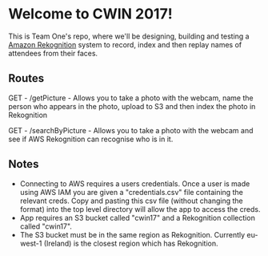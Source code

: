 Welcome to CWIN 2017!
===================

This is Team One's repo, where we'll be designing, building and testing a [Amazon Rekognition](https://aws.amazon.com/rekognition/) system to record, index and then replay names of attendees from their faces.

## Routes

GET  - /getPicture -  Allows you to take a photo with the webcam, name the person who appears in the photo, upload to S3 and then index the photo in Rekognition

GET - /searchByPicture - Allows you to take a photo with the webcam and see if AWS Rekognition can recognise who is in it.

## Notes

* Connecting to AWS requires a users credentials. Once a user is made using AWS IAM you are given a "credentials.csv" file containing the relevant creds. Copy and pasting this csv file (without changing the format) into the top level directory will allow the app to access the creds.
* App requires an S3 bucket called "cwin17" and a Rekognition collection called "cwin17".
* The S3 bucket must be in the same region as Rekognition. Currently eu-west-1 (Ireland) is the closest region which has Rekognition.